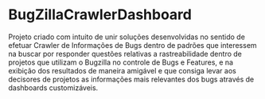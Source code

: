 # BugZillaCrawlerDashboard
Projeto criado com intuito de unir soluções desenvolvidas no sentido de efetuar Crawler de Informações de Bugs dentro de padrões que interessem na buscar por responder questões relativas a rastreabilidade dentro de projetos que utilizam o Bugzilla no controle de Bugs e Features, e na exibição dos resultados de maneira amigável e que consiga levar aos decisores de projetos as informações mais relevantes dos bugs através de dashboards customizáveis.
